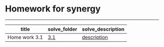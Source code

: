 # Homework for synergy

---

| title         | solve_folder                      | solve_description                           |
|---------------|-----------------------------------|---------------------------------------------|
| Home work 3.1 | [3.1](homeworks/3.1/git_solve.md) | [description](homeworks/3.1/description.md) |

